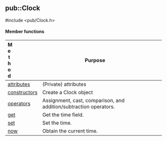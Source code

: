 <!-- -------------------------------------------------------------------------
//
//       Copyright (c) 2023 Frank Eskesen.
//
//       This file is free content, distributed under the MIT license.
//       (See accompanying file LICENSE.MIT or the original contained
//       within https://opensource.org/licenses/MIT)
//
//----------------------------------------------------------------------------
//
// Title-
//       ~/doc/cpp/Clock.md
//
// Purpose-
//       Clock.h reference manual
//
// Last change date-
//       2023/11/16
//
-------------------------------------------------------------------------- -->
## pub::Clock
\#include <pub/Clock.h>

#### Member functions

| <div style="width:10%">Method</div> | <div style="width:90%">Purpose<div> |
|--------|---------|
| [attributes](./pub_clock.md#attributes) | (Private) attributes |
| [constructors](./pub_clock.md#constructors) | Create a Clock object |
| [operators](./pub_clock.md#operators) | Assignment, cast, comparison, and addition/subtraction operators. |
| [get](./pub_clock.md#get) | Get the time field. |
| [set](./pub_clock.md#set) | Set the time. |
| [now](./pub_clock.md#now) | Obtain the current time. |
